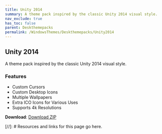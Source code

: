 ```yaml
---
title: Unity 2014
summary: A theme pack inspired by the classic Unity 2014 visual style.
nav_exclude: true
has_toc: false
parent: Deskthemepacks
permalink: /WindowsThemes/Deskthemepacks/Unity2014
---
```


## Unity 2014
A theme pack inspired by the classic Unity 2014 visual style.


### Features

- Custom Cursors
- Custom Desktop Icons
- Multiple Wallpapers
- Extra ICO Icons for Various Uses
- Supports 4k Resolutions

**Download**: [Download ZIP] 

<!-- ////////////////////////////////////////////////////////////////////////////////////////////////////////////////////// -->

[//]: # Resources and links for this page go here.

[Download ZIP]: https://gitlab.com/the-back-room/deskthemepacks/sfw/unity-2014/-/archive/main/unity-2014-main.zip

<!-- ////////////////////////////////////////////////////////////////////////////////////////////////////////////////////// -->
